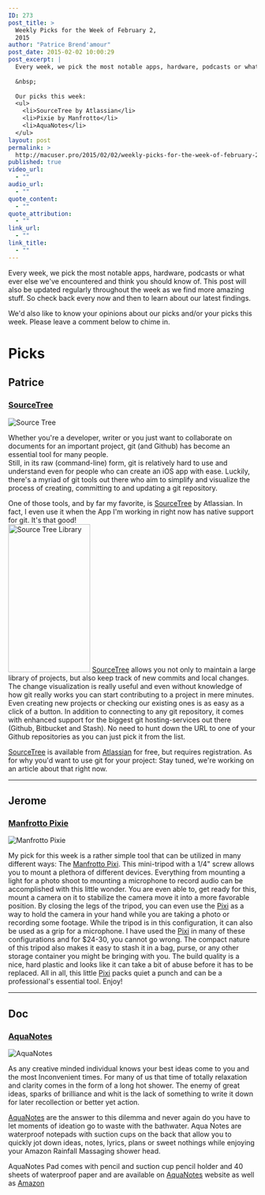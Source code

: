 ```yaml
---
ID: 273
post_title: >
  Weekly Picks for the Week of February 2,
  2015
author: "Patrice Brend'amour"
post_date: 2015-02-02 10:00:29
post_excerpt: |
  Every week, we pick the most notable apps, hardware, podcasts or what ever else we've encountered and think you should know of. This post will also be updated regularly throughout the week as we find more amazing stuff. So check back every now and then to learn about our latest findings.
  
  &nbsp;
  
  Our picks this week:
  <ul>
  	<li>SourceTree by Atlassian</li>
  	<li>Pixie by Manfrotto</li>
  	<li>AquaNotes</li>
  </ul>
layout: post
permalink: >
  http://macuser.pro/2015/02/02/weekly-picks-for-the-week-of-february-2-2015/
published: true
video_url:
  - ""
audio_url:
  - ""
quote_content:
  - ""
quote_attribution:
  - ""
link_url:
  - ""
link_title:
  - ""
---
```





Every week, we pick the most notable apps, hardware, podcasts or what ever else we've encountered and think you should know of. This post will also be updated regularly throughout the week as we find more amazing stuff. So check back every now and then to learn about our latest findings.

We'd also like to know your opinions about our picks and/or your picks this week. Please leave a comment below to chime in.

# Picks

## Patrice

### [SourceTree][st]

![Source Tree][stCommit]

Whether you're a developer, writer or you just want to collaborate on documents for an important project, git (and Github) has become an essential tool for many people.  
Still, in its raw (command-line) form, git is relatively hard to use and understand even for people who can create an iOS app with ease. Luckily, there's a myriad of git tools out there who aim to simplify and visualize the process of creating, committing to and updating a git repository.

One of those tools, and by far my favorite, is [SourceTree][st] by Atlassian. In fact, I even use it when the App I'm working in right now has native support for git. It's that good!  
[<img src="http://macuser.pro/wp-content/uploads/2015/02/source_tree_library-166x300.png" alt="Source Tree Library" width="166" height="300" class="alignleft size-medium wp-image-290" />][stLibrary]
[SourceTree][st] allows you not only to maintain a large library of projects, but also keep track of new commits and local changes. The change visualization is really useful and even without knowledge of how git really works you can start contributing to a project in mere minutes. Even creating new projects or checking our existing ones is as easy as a click of a button. In addition to connecting to any git repository, it comes with enhanced support for the biggest git hosting-services out there (Github, Bitbucket and Stash). No need to hunt down the URL to one of your Github repositories as you can just pick it from the list.

[SourceTree][st] is available from [Atlassian][st] for free, but requires registration.
As for why you'd want to use git for your project: Stay tuned, we're working on an article about that right now.


***

## Jerome
### [Manfrotto Pixie][pixie]

![Manfrotto Pixie][pixieIMG]

My pick for this week is a rather simple tool that can be utilized in many different ways: The [Manfrotto Pixi][pixie]. This mini-tripod with a 1/4" screw allows you to mount a plethora of different devices. Everything from mounting a light for a photo shoot to mounting a microphone to record audio can be accomplished with this little wonder. You are even able to, get ready for this, mount a camera on it to stabilize the camera move it into a more favorable position. By closing the legs of the tripod, you can even use the [Pixi][pixie] as a way to hold the camera in your hand while you are taking a photo or recording some footage. While the tripod is in this configuration, it can also be used as a grip for a microphone. I have used the [Pixi][pixie] in many of these configurations and for $24-30, you cannot go wrong. The compact nature of this tripod also makes it easy to stash it in a bag, purse, or any other storage container you might be bringing with you. The build quality is a nice, hard plastic and looks like it can take a bit of abuse before it has to be replaced. All in all, this little [Pixi][pixie] packs quiet a punch and can be a professional's essential tool. Enjoy!


[st]: http://www.sourcetreeapp.com "Source Tree"
[stCommit]: http://macuser.pro/wp-content/uploads/2015/02/source_tree_commit.png "Source Tree Commit View"
[stLibrary]:  http://macuser.pro/wp-content/uploads/2015/02/source_tree_library.png "Source Tree Library View"
[pixie]: http://amzn.to/1LCu38P "Amazon link for the manfrotto pixi tripod"
[pixieIMG]: http://macuser.pro/wp-content/uploads/2015/02/pixie.jpeg

***

## Doc

### [AquaNotes][an]

![AquaNotes][anIMG]

As any creative minded individual knows your best ideas come to you and the most Inconvenient times. For many of us that time of totally relaxation and clarity comes in the form of a long hot shower. The enemy of great ideas, sparks of brilliance and whit is the lack of something to write it down for later recollection or better yet action.

[AquaNotes][an] are the answer to this dilemma and never again do you have to let moments of ideation go to waste with the bathwater. Aqua Notes are waterproof notepads with suction cups on the back that allow you to quickly jot down ideas, notes, lyrics, plans or sweet nothings while enjoying your Amazon Rainfall Massaging shower head.  

AquaNotes Pad comes with pencil and suction cup pencil holder and
40 sheets of waterproof paper and are available on [AquaNotes][an] website as well as [Amazon][anamz]

[an]: http://www.myaquanotes.com/Home/tabid/36/Default.aspx "AquaNotes Waterproof Notepads"
[anamz]: http://dcrk.me/1zn9q6K "AquaNotes on Amazon"
[anIMG]: http://macuser.pro/wp-content/uploads/2015/02/aqua-notes-home.jpg "AquaNotes product photo"